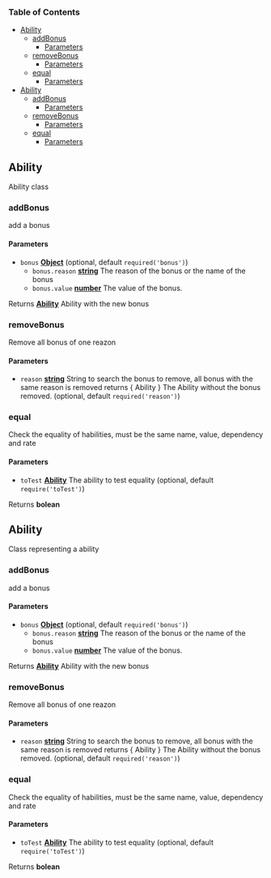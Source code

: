 <!-- Generated by documentation.js. Update this documentation by updating the source code. -->

### Table of Contents

-   [Ability][1]
    -   [addBonus][2]
        -   [Parameters][3]
    -   [removeBonus][4]
        -   [Parameters][5]
    -   [equal][6]
        -   [Parameters][7]
-   [Ability][8]
    -   [addBonus][9]
        -   [Parameters][10]
    -   [removeBonus][11]
        -   [Parameters][12]
    -   [equal][13]
        -   [Parameters][14]

## Ability

Ability class

### addBonus

add a bonus

#### Parameters

-   `bonus` **[Object][15]**  (optional, default `required('bonus')`)
    -   `bonus.reason` **[string][16]** The reason of the bonus or the name of the bonus
    -   `bonus.value` **[number][17]** The value of the bonus.

Returns **[Ability][18]** Ability with the new bonus

### removeBonus

Remove all bonus of one reazon

#### Parameters

-   `reason` **[string][16]** String to search the bonus to remove, all bonus with the same reason is removed
    returns { Ability } The Ability without the bonus removed. (optional, default `required('reason')`)

### equal

Check the equality of habilities, must be the same name, value, dependency and rate

#### Parameters

-   `toTest` **[Ability][18]** The ability to test equality (optional, default `require('toTest')`)

Returns **bolean** 

## Ability

Class representing a ability

### addBonus

add a bonus

#### Parameters

-   `bonus` **[Object][15]**  (optional, default `required('bonus')`)
    -   `bonus.reason` **[string][16]** The reason of the bonus or the name of the bonus
    -   `bonus.value` **[number][17]** The value of the bonus.

Returns **[Ability][18]** Ability with the new bonus

### removeBonus

Remove all bonus of one reazon

#### Parameters

-   `reason` **[string][16]** String to search the bonus to remove, all bonus with the same reason is removed
    returns { Ability } The Ability without the bonus removed. (optional, default `required('reason')`)

### equal

Check the equality of habilities, must be the same name, value, dependency and rate

#### Parameters

-   `toTest` **[Ability][18]** The ability to test equality (optional, default `require('toTest')`)

Returns **bolean** 

[1]: #ability

[2]: #addbonus

[3]: #parameters

[4]: #removebonus

[5]: #parameters-1

[6]: #equal

[7]: #parameters-2

[8]: #ability-1

[9]: #addbonus-1

[10]: #parameters-3

[11]: #removebonus-1

[12]: #parameters-4

[13]: #equal-1

[14]: #parameters-5

[15]: https://developer.mozilla.org/docs/Web/JavaScript/Reference/Global_Objects/Object

[16]: https://developer.mozilla.org/docs/Web/JavaScript/Reference/Global_Objects/String

[17]: https://developer.mozilla.org/docs/Web/JavaScript/Reference/Global_Objects/Number

[18]: #ability
